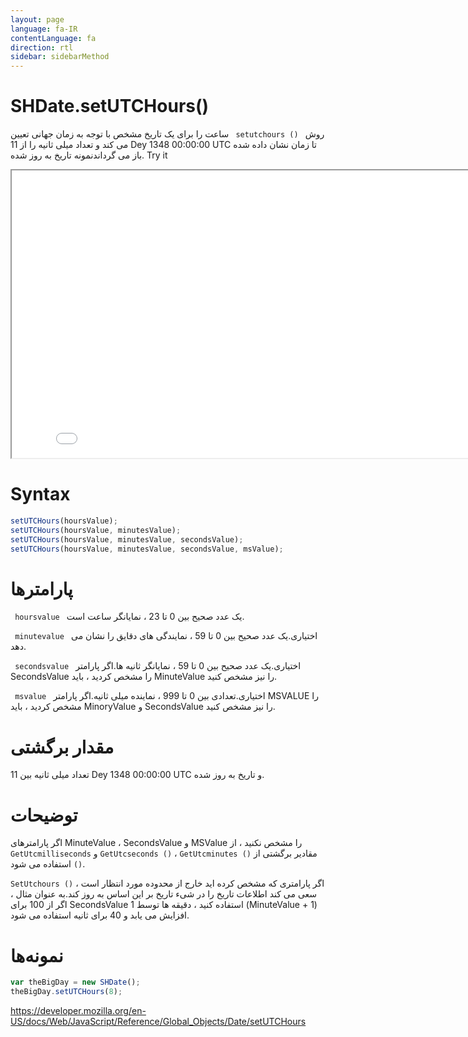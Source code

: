 ```yaml
---
layout: page
language: fa-IR
contentLanguage: fa
direction: rtl
sidebar: sidebarMethod
---
```


# SHDate.setUTCHours()

روش <code dir = "ltr"> setutchours () </code> ساعت را برای یک تاریخ مشخص با توجه به زمان جهانی تعیین می کند و تعداد میلی ثانیه را از 11 Dey 1348 00:00:00 UTC تا زمان نشان داده شده باز می گرداندنمونه تاریخ به روز شده.
Try it

<iframe style="width: 830px; height: 460px;" src="/SHDateTime-js/examples/live.html?function=setUTCHours" title="MDN Web Docs Interactive Example" loading="lazy"></iframe>
<br/>

# Syntax

```js
setUTCHours(hoursValue);
setUTCHours(hoursValue, minutesValue);
setUTCHours(hoursValue, minutesValue, secondsValue);
setUTCHours(hoursValue, minutesValue, secondsValue, msValue);
```

# پارامترها

<code dir = "ltr"> hoursvalue </code>
یک عدد صحیح بین 0 تا 23 ، نمایانگر ساعت است.

<code dir = "ltr"> minutevalue </code>
اختیاری.یک عدد صحیح بین 0 تا 59 ، نمایندگی های دقایق را نشان می دهد.

<code dir = "ltr"> secondsvalue </code>
اختیاری.یک عدد صحیح بین 0 تا 59 ، نمایانگر ثانیه ها.اگر پارامتر SecondsValue را مشخص کردید ، باید MinuteValue را نیز مشخص کنید.

<code dir = "ltr"> msvalue </code>
اختیاری.تعدادی بین 0 تا 999 ، نماینده میلی ثانیه.اگر پارامتر MSVALUE را مشخص کردید ، باید MinoryValue و SecondsValue را نیز مشخص کنید.

# مقدار برگشتی

تعداد میلی ثانیه بین 11 Dey 1348 00:00:00 UTC و تاریخ به روز شده.

# توضیحات

اگر پارامترهای MinuteValue ، SecondsValue و MSValue را مشخص نکنید ، از مقادیر برگشتی از <code dir="ltr">GetUtcminutes ()</code> ، <code dir="ltr">GetUtcseconds ()</code> و <code dir="ltr">GetUtcmilliseconds ()</code> استفاده می شود.

اگر پارامتری که مشخص کرده اید خارج از محدوده مورد انتظار است ، <code dir="ltr">SetUtchours ()</code> سعی می کند اطلاعات تاریخ را در شیء تاریخ بر این اساس به روز کند.به عنوان مثال ، اگر از 100 برای SecondsValue استفاده کنید ، دقیقه ها توسط 1 (MinuteValue + 1) افزایش می یابد و 40 برای ثانیه استفاده می شود.

# نمونه‌ها

```js
var theBigDay = new SHDate();
theBigDay.setUTCHours(8);
```

https://developer.mozilla.org/en-US/docs/Web/JavaScript/Reference/Global_Objects/Date/setUTCHours

